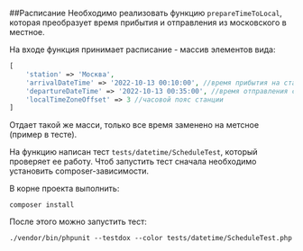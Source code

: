 ##Расписание
Необходимо реализовать функцию `prepareTimeToLocal`, которая преобразует время прибытия и отправления из московского в местное.

На входе функция принимает расписание - массив элементов вида:
```php
[
    'station' => 'Москва',
    'arrivalDateTime' => '2022-10-13 00:10:00', //время прибытия на станцию
    'departureDateTime' => '2022-10-13 00:35:00', //время отправления со станции
    'localTimeZoneOffset' => 3 //часовой пояс станции
]
```
Отдает такой же масси, только все время заменено на метсное (пример в тесте).

На функцию написан тест `tests/datetime/ScheduleTest`, который проверяет ее работу. 
Чтоб запустить тест сначала необходимо установить composer-зависимости. 

В корне проекта выполнить:
```shell
composer install
```
После этого можно запустить тест:
```
./vendor/bin/phpunit --testdox --color tests/datetime/ScheduleTest.php
```

